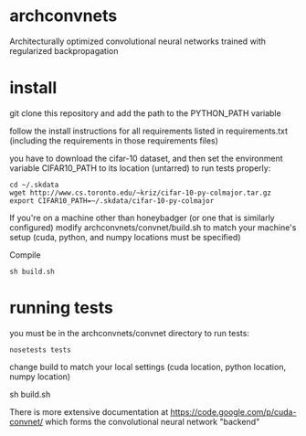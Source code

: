 archconvnets
==============

Architecturally optimized convolutional neural networks trained with regularized backpropagation


install
==============
git clone this repository and add the path to the PYTHON_PATH variable

follow the install instructions for all requirements listed in requirements.txt
(including the requirements in those requirements files)

you have to download the cifar-10 dataset, and then set the environment variable 
CIFAR10_PATH to its location (untarred) to run tests properly:
```
cd ~/.skdata
wget http://www.cs.toronto.edu/~kriz/cifar-10-py-colmajor.tar.gz
export CIFAR10_PATH=~/.skdata/cifar-10-py-colmajor
```

If you're on a machine other than honeybadger (or one that is similarly configured)
modify archconvnets/convnet/build.sh to match your machine's setup (cuda, python, and numpy locations must be specified)


Compile
```
sh build.sh
```

running tests
=================
you must be in the archconvnets/convnet directory to run tests:
```
nosetests tests
```

change build to match your local settings (cuda location, python location, numpy location)

sh build.sh


There is more extensive documentation at
https://code.google.com/p/cuda-convnet/
which forms the convolutional neural network "backend"

